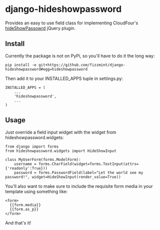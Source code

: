 django-hideshowpassword
=======================

Provides an easy to use field class for implementing CloudFour's
[hideShowPassowrd](https://github.com/cloudfour/hideShowPassword) jQuery
plugin.

Install
-------

Currently the package is not on PyPi, so you'll have to do it the long way:

```
pip install -e git+https://github.com/fizzmint/django-hideshowpassword#egg=hideshowpassword
```

Then add it to your INSTALLED_APPS tuple in settings.py:

```
INSTALLED_APPS = (
    ...
    'hideshowpassword',
    ...
)
```

Usage
-----

Just override a field input widget with the widget from hideshowpassword.widgets:

```
from django import forms
from hideshowpassword.widgets import HideShowInput

class MyUserForm(forms.ModelForm):
    username = forms.CharField(widget=forms.TextInput(attrs={'readonly':True}))
    password = forms.PasswordField(label="Let the world see my password!", widget=HideShowInput(render_value=True))
```

You'll also want to make sure to include the requisite form media in your
template using something like:

```
<form>
  {{form.media}}
  {{form.as_p}}
</form>
```

And that's it!

